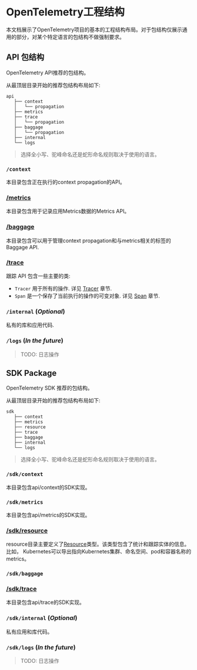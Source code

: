 # OpenTelemetry工程结构

本文档展示了OpenTelemetry项目的基本的工程结构布局。对于包结构仅展示通用的部分，对某个特定语言的包结构不做强制要求。

## API 包结构

OpenTelemetry API推荐的包结构。

从最顶层目录开始的推荐包结构布局如下:

```
api
   ├── context
   │   └── propagation
   ├── metrics
   ├── trace
   │   └── propagation
   ├── baggage
   │   └── propagation
   ├── internal
   └── logs
```

> 选择全小写、驼峰命名还是蛇形命名规则取决于使用的语言。

### `/context`

本目录包含正在执行的context propagation的API。

### [/metrics](./metrics/api.md)

本目录包含用于记录应用Metrics数据的Metrics API。

### [/baggage](baggage/api.md)

本目录包含可以用于管理context propagation和与metrics相关的标签的 Baggage API.

### [/trace](trace/api.md)

跟踪 API 包含一些主要的类:

- `Tracer` 用于所有的操作. 详见 [Tracer](trace/api.md#tracer) 章节.
- `Span` 是一个保存了当前执行的操作的可变对象. 详见 [Span](trace/api.md#span) 章节.

### `/internal` (_Optional_)

私有的库和应用代码.

### `/logs` (_In the future_)

> TODO: 日志操作

## SDK Package

OpenTelemetry SDK 推荐的包结构。

从最顶层目录开始的推荐包结构布局如下:

```
sdk
   ├── context
   ├── metrics
   ├── resource
   ├── trace
   ├── baggage
   ├── internal
   └── logs
```

> 选择全小写、驼峰命名还是蛇形命名规则取决于使用的语言。

### `/sdk/context`

本目录包含api/context的SDK实现。

### `/sdk/metrics`

本目录包含api/metrics的SDK实现。

### [/sdk/resource](resource/sdk.md)

resource目录主要定义了[Resource](overview.md#resources)类型。该类型包含了统计和跟踪实体的信息。比如，
Kubernetes可以导出指向Kubernetes集群、命名空间、pod和容器名称的metrics。

### `/sdk/baggage`

### [/sdk/trace](trace/sdk.md)

本目录包含api/trace的SDK实现。

### `/sdk/internal` (_Optional_)

私有应用和库代码。

### `/sdk/logs` (_In the future_)

> TODO: 日志操作